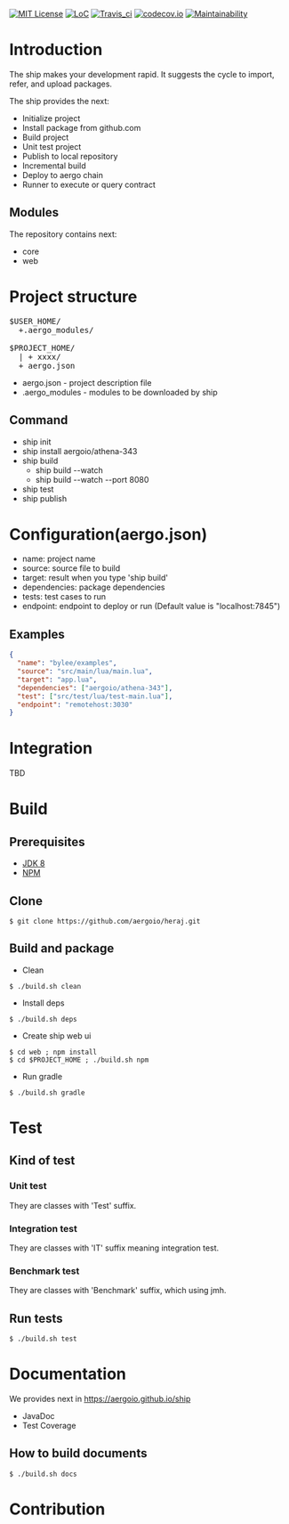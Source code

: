 [![MIT License](https://img.shields.io/badge/license-MIT-blue.svg)](https://opensource.org/licenses/MIT)
[![LoC](https://tokei.rs/b1/github/aergoio/ship)](https://github.com/aergoio/ship)
[![Travis_ci](https://travis-ci.org/aergoio/ship.svg?branch=master)](https://travis-ci.org/aergoio/ship)
[![codecov.io](http://codecov.io/github/aergoio/ship/coverage.svg?branch=master)](http://codecov.io/github/aergoio/ship?branch=master)
[![Maintainability](https://api.codeclimate.com/v1/badges/b863c5d4835cd5c4c528/maintainability)](https://codeclimate.com/github/aergoio/ship/maintainability)

# Introduction
The ship makes your development rapid. It suggests the cycle to import, refer, and upload packages.

The ship provides the next:
* Initialize project
* Install package from github.com
* Build project
* Unit test project
* Publish to local repository
* Incremental build
* Deploy to aergo chain
* Runner to execute or query contract

## Modules
The repository contains next:
* core
* web

# Project structure
<pre>
$USER_HOME/
  +.aergo_modules/

$PROJECT_HOME/
  | + xxxx/
  + aergo.json
</pre>
* aergo.json - project description file
* .aergo_modules - modules to be downloaded by ship   

## Command
* ship init
* ship install aergoio/athena-343
* ship build
  * ship build --watch
  * ship build --watch --port 8080
* ship test
* ship publish

# Configuration(aergo.json)
* name: project name
* source: source file to build
* target: result when you type 'ship build'
* dependencies: package dependencies
* tests: test cases to run
* endpoint: endpoint to deploy or run (Default value is "localhost:7845")

## Examples
```json
{
  "name": "bylee/examples",
  "source": "src/main/lua/main.lua",
  "target": "app.lua",
  "dependencies": ["aergoio/athena-343"],
  "test": ["src/test/lua/test-main.lua"],
  "endpoint": "remotehost:3030"
}
```

# Integration
TBD

# Build
## Prerequisites
* [JDK 8](http://openjdk.java.net/)
* [NPM](https://www.npmjs.com/)

## Clone
```console
$ git clone https://github.com/aergoio/heraj.git
```

## Build and package
* Clean
```console
$ ./build.sh clean
```

* Install deps
```console
$ ./build.sh deps
```

* Create ship web ui
```console
$ cd web ; npm install
$ cd $PROJECT_HOME ; ./build.sh npm
```

* Run gradle
```console
$ ./build.sh gradle
```

# Test
## Kind of test
### Unit test
They are classes with 'Test' suffix.

### Integration test
They are classes with 'IT' suffix meaning integration test.

### Benchmark test
They are classes with 'Benchmark' suffix, which using jmh.

## Run tests
```console
$ ./build.sh test
```

# Documentation
We provides next in https://aergoio.github.io/ship
* JavaDoc
* Test Coverage

## How to build documents
```console
$ ./build.sh docs
```

# Contribution
